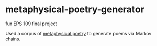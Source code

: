 # metaphysical-poetry-generator
fun EPS 109 final project

Used a corpus of [metaphysical poetry](https://en.wikipedia.org/wiki/Metaphysical_poets) to generate poems via Markov chains.
